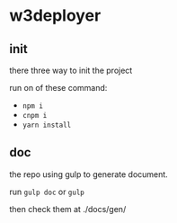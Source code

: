 # w3deployer

## init

there three way to init the project

run on of these command:

- `npm i`
- `cnpm i`
- `yarn install`

## doc

the repo using gulp to generate document.

run `gulp doc` or `gulp`

then check them at ./docs/gen/